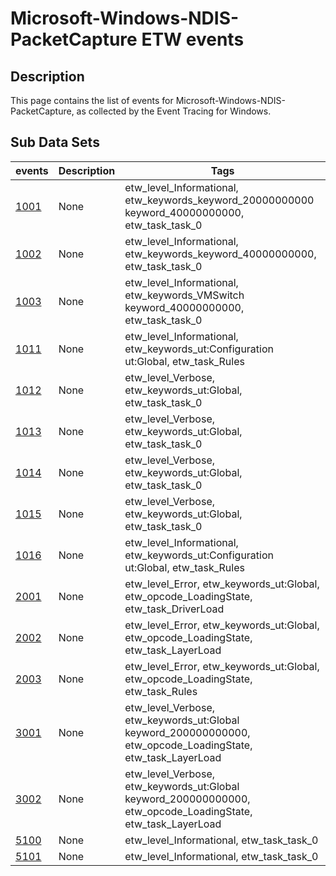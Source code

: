 # Microsoft-Windows-NDIS-PacketCapture ETW events

## Description
This page contains the list of events for Microsoft-Windows-NDIS-PacketCapture, as collected by the Event Tracing for Windows.

## Sub Data Sets
|events|Description|Tags|
|---|---|---|
|[1001](events/event-1001.md)|None|etw_level_Informational, etw_keywords_keyword_20000000000 keyword_40000000000, etw_task_task_0|
|[1002](events/event-1002.md)|None|etw_level_Informational, etw_keywords_keyword_40000000000, etw_task_task_0|
|[1003](events/event-1003.md)|None|etw_level_Informational, etw_keywords_VMSwitch keyword_40000000000, etw_task_task_0|
|[1011](events/event-1011.md)|None|etw_level_Informational, etw_keywords_ut:Configuration ut:Global, etw_task_Rules|
|[1012](events/event-1012.md)|None|etw_level_Verbose, etw_keywords_ut:Global, etw_task_task_0|
|[1013](events/event-1013.md)|None|etw_level_Verbose, etw_keywords_ut:Global, etw_task_task_0|
|[1014](events/event-1014.md)|None|etw_level_Verbose, etw_keywords_ut:Global, etw_task_task_0|
|[1015](events/event-1015.md)|None|etw_level_Verbose, etw_keywords_ut:Global, etw_task_task_0|
|[1016](events/event-1016.md)|None|etw_level_Informational, etw_keywords_ut:Configuration ut:Global, etw_task_Rules|
|[2001](events/event-2001.md)|None|etw_level_Error, etw_keywords_ut:Global, etw_opcode_LoadingState, etw_task_DriverLoad|
|[2002](events/event-2002.md)|None|etw_level_Error, etw_keywords_ut:Global, etw_opcode_LoadingState, etw_task_LayerLoad|
|[2003](events/event-2003.md)|None|etw_level_Error, etw_keywords_ut:Global, etw_opcode_LoadingState, etw_task_Rules|
|[3001](events/event-3001.md)|None|etw_level_Verbose, etw_keywords_ut:Global keyword_200000000000, etw_opcode_LoadingState, etw_task_LayerLoad|
|[3002](events/event-3002.md)|None|etw_level_Verbose, etw_keywords_ut:Global keyword_200000000000, etw_opcode_LoadingState, etw_task_LayerLoad|
|[5100](events/event-5100.md)|None|etw_level_Informational, etw_task_task_0|
|[5101](events/event-5101.md)|None|etw_level_Informational, etw_task_task_0|
